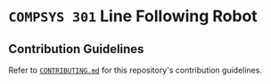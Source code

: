 # `COMPSYS 301` Line Following Robot

## Contribution Guidelines

Refer to [`CONTRIBUTING.md`](./.github/CONTRIBUTING.md) for this repository's contribution guidelines.

